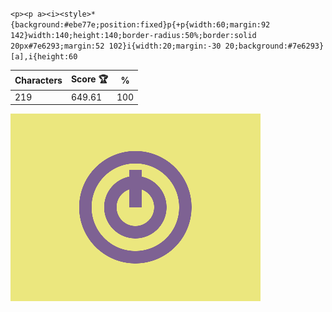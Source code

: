 `<p><p a><i><style>*{background:#ebe77e;position:fixed}p{+p{width:60;margin:92 142}width:140;height:140;border-radius:50%;border:solid 20px#7e6293;margin:52 102}i{width:20;margin:-30 20;background:#7e6293}[a],i{height:60`

| Characters | Score 🏆 | %   |
| ---------- | -------- | --- |
| 219        | 649.61   | 100 |

![](/2025/Jul2025/28/20250728.png)
